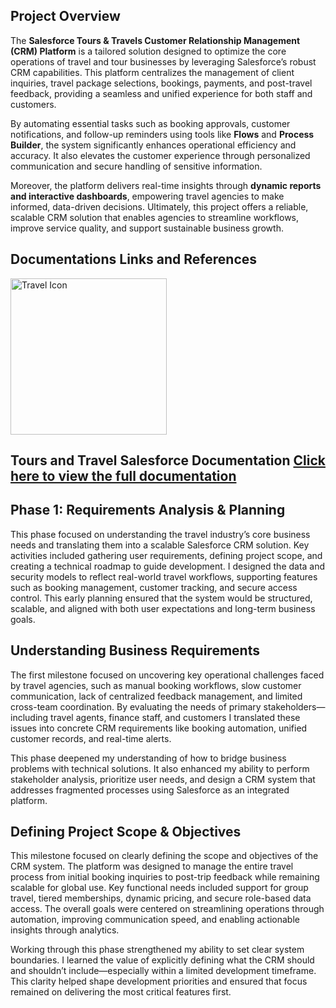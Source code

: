 ## Project Overview

The **Salesforce Tours & Travels Customer Relationship Management (CRM) Platform** is a tailored solution designed to optimize the core operations of travel and tour businesses by leveraging Salesforce’s robust CRM capabilities. This platform centralizes the management of client inquiries, travel package selections, bookings, payments, and post-travel feedback, providing a seamless and unified experience for both staff and customers.

By automating essential tasks such as booking approvals, customer notifications, and follow-up reminders using tools like **Flows** and **Process Builder**, the system significantly enhances operational efficiency and accuracy. It also elevates the customer experience through personalized communication and secure handling of sensitive information.

Moreover, the platform delivers real-time insights through **dynamic reports and interactive dashboards**, empowering travel agencies to make informed, data-driven decisions. Ultimately, this project offers a reliable, scalable CRM solution that enables agencies to streamline workflows, improve service quality, and support sustainable business growth.

## Documentations Links and References
<img src="https://img.favpng.com/2/8/11/package-tour-travel-agent-icon-png-favpng-qKtDRnC16sTUrjpLtTKUWgbBx.jpg" alt="Travel Icon" width="250"/>

## Tours and Travel Salesforce Documentation [Click here to view the full documentation](https://docs.google.com/document/d/1cALV3hFovfY-NoTzyRLODfsDWJ4vMqaomgWrMK_uwos/edit?usp=sharing)

## Phase 1: Requirements Analysis & Planning 
This phase focused on understanding the travel industry’s core business needs and translating them into a scalable Salesforce CRM solution. Key activities included gathering user requirements, defining project scope, and creating a technical roadmap to guide development. I designed the data and security models to reflect real-world travel workflows, supporting features such as booking management, customer tracking, and secure access control. This early planning ensured that the system would be structured, scalable, and aligned with both user expectations and long-term business goals.

## Understanding Business Requirements
The first milestone focused on uncovering key operational challenges faced by travel agencies, such as manual booking workflows, slow customer communication, lack of centralized feedback management, and limited cross-team coordination. By evaluating the needs of primary stakeholders—including travel agents, finance staff, and customers I translated these issues into concrete CRM requirements like booking automation, unified customer records, and real-time alerts. 

This phase deepened my understanding of how to bridge business problems with technical solutions. It also enhanced my ability to perform stakeholder analysis, prioritize user needs, and design a CRM system that addresses fragmented processes using Salesforce as an integrated platform.

## Defining Project Scope & Objectives
This milestone focused on clearly defining the scope and objectives of the CRM system. The platform was designed to manage the entire travel process from initial booking inquiries to post-trip feedback while remaining scalable for global use. Key functional needs included support for group travel, tiered memberships, dynamic pricing, and secure role-based data access. The overall goals were centered on streamlining operations through automation, improving communication speed, and enabling actionable insights through analytics.

Working through this phase strengthened my ability to set clear system boundaries. I learned the value of explicitly defining what the CRM should and shouldn’t include—especially within a limited development timeframe. This clarity helped shape development priorities and ensured that focus remained on delivering the most critical features first.
